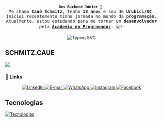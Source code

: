 <br>
<div align="center">
  
  <b>`Dev Backend Júnior 🚀 `</b>
  <samp>
      <br>
       Me chamo <strong>Cauê Schmitz</strong>, tenho <strong>18 anos</strong> e sou de <strong>Urubici/SC</strong>.<br/>
  Iniciei recentemente minha jornada no mundo da <strong>programação</strong>.<br/>
  Atualmente, estou estudando para me tornar um <strong>desenvolvedor</strong><br/>
  pela <a href="https://academiadoprogramador.net/inicio" target="_blank"><strong>Academia do Programador</strong></a>. 💻✨
  </samp>
</div>

<div align="center" width="100%">
  <img src="https://readme-typing-svg.demolab.com?font=Iosevka&color=FF0000&width=900&size=22&center=true&lines=I+am+from+Brazil;I'm+a+student+of+C%23+and+SQL+APIs;I'm+also+a+Designer;Be+welcome!" alt="Typing SVG"/>
</div>

##  SCHMITZ.CAUE
![](https://imgur.com/IlLOIQD.gif)
### 🔗 Links

<p align="center">
  <a href="https://www.linkedin.com/in/cau%C3%AA-schmitz-316261356//" target="_blank">
    <img src="https://img.shields.io/badge/LinkedIn-0A66C2?style=for-the-badge&logo=linkedin&logoColor=white" alt="LinkedIn"/>
  </a>
  <a href="mailto:caueschmitz940@gmail.com?subject=Contato%20via%20github&body=Olá%2C%20gostaria%20de%20entrar%20em%20contato%20com%20você." target="_blank">
    <img src="https://img.shields.io/badge/E--mail-D14836?style=for-the-badge&logo=gmail&logoColor=white" alt="E-mail"/>
  </a>
  <a href="https://wa.me/55 49 9816-0456?text=Olá! Vim pelo github!" target="_blank">
    <img src="https://img.shields.io/badge/WhatsApp-25D366?style=for-the-badge&logo=whatsapp&logoColor=white" alt="WhatsApp"/>
  </a>
  <a href="https://www.instagram.com/schmitz.caue//" target="_blank">
    <img src="https://img.shields.io/badge/Instagram-E4405F?style=for-the-badge&logo=instagram&logoColor=white" alt="Instagram"/>
  </a>
  <a href="https://www.facebook.com/caue.schmitz.2025/" target="_blank">
    <img src="https://img.shields.io/badge/Facebook-1877F2?style=for-the-badge&logo=facebook&logoColor=white" alt="Facebook"/>
  </a>
</p>
</main>

## Tecnologias

[![Tecnologias](https://skillicons.dev/icons?i=cs,dotnet,visualstudio,vscode,git,github,html,css,js,bootstrap,postgresql,mysql,php,azure,discord,docker,figma,gmail,ai,linkedin,twitter,windows)](https://skillicons.dev)

